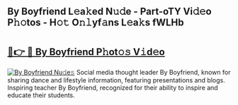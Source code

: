 ## By Boyfriend L𝚎a𝚔ed N𝚞𝚍e - Part-oTY Vi𝚍𝚎o P𝚑𝚘tos - H𝚘𝚝 O𝚗𝚕yf𝚊ns L𝚎a𝚔s fWLHb

# <h2><a href="http://kfeyos.oniu.top/?m=By+Boyfriend">🔗👉 🔴 By Boyfriend P𝚑ot𝚘𝚜 V𝚒d𝚎o</a></h2>

[![By Boyfriend Nu𝚍e𝚜](https://i.imgur.com/0qMVB7G.gif)](http://kfeyos.oniu.top/?m=By+Boyfriend)
Social media thought leader By Boyfriend, known for sharing dance and lifestyle information, featuring presentations and blogs. Inspiring teacher By Boyfriend, recognized for their ability to inspire and educate their students.  
